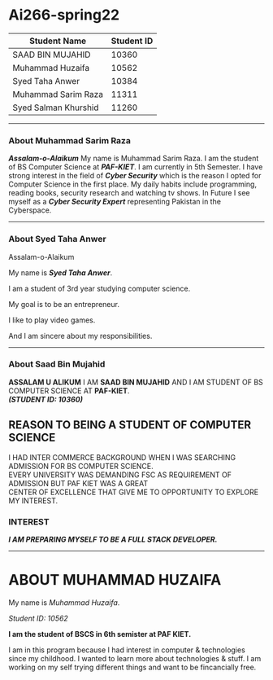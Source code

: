 # Ai266-spring22


|      Student Name     | Student ID |
| --------------------- | ---------- |
|   SAAD BIN MUJAHID    |    10360   |
|   Muhammad Huzaifa    |    10562   |
|    Syed Taha Anwer    |    10384   |
|  Muhammad Sarim Raza  |    11311   |
| Syed Salman Khurshid  |    11260   |


---------------------------------------------

### About Muhammad Sarim Raza

***Assalam-o-Alaikum*** My name is Muhammad Sarim Raza. I am the student of BS Computer Science at ***PAF-KIET***. I am currently in 5th Semester. I have strong interest in the 
field of ***Cyber Security*** which is the reason I opted for Computer Science in the first place. My daily habits include programming, reading books, security research and 
watching tv shows. In Future I see myself as a ***Cyber Security Expert*** representing Pakistan in the Cyberspace.

---------------------------------------------

### About Syed Taha Anwer

Assalam-o-Alaikum 

My name is ***Syed Taha Anwer***.

I am a student of 3rd year studying computer science.

My goal is to be an entrepreneur.

I like to play video games.

And I am sincere about my responsibilities.

---------------------------------------------

### About Saad Bin Mujahid  
**ASSALAM U ALIKUM**
I AM **SAAD BIN MUJAHID** AND I AM STUDENT OF BS COMPUTER SCIENCE AT **PAF-KIET**.  
***(STUDENT ID: 10360)***

## REASON TO BEING A STUDENT OF COMPUTER SCIENCE  
I HAD INTER COMMERCE BACKGROUND WHEN I WAS SEARCHING ADMISSION FOR BS COMPUTER SCIENCE.  
EVERY UNIVERSITY WAS DEMANDING FSC AS REQUIREMENT OF ADMISSION BUT PAF KIET WAS A GREAT  
CENTER OF EXCELLENCE THAT GIVE ME TO OPPORTUNITY TO EXPLORE MY INTEREST.

### INTEREST  
___I AM PREPARING MYSELF TO BE A FULL STACK DEVELOPER.___

---------------------------------------------
# ABOUT MUHAMMAD HUZAIFA

My name is *Muhammad Huzaifa*.

*Student ID: 10562*

**I am the student of BSCS in 6th semister at PAF KIET.**

I am in this program because I had interest in computer & technologies since my childhood.
I wanted to learn more about technologies & stuff.
I am working on my self trying different things and want to be fincancially free.

